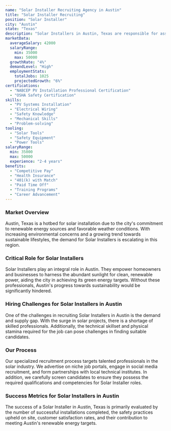```yaml
---
name: "Solar Installer Recruiting Agency in Austin"
title: "Solar Installer Recruiting"
position: "Solar Installer"
city: "Austin"
state: "Texas"
description: "Solar Installers in Austin, Texas are responsible for assembling, installing, or maintaining solar photovoltaic (PV) systems on roofs or other structures in compliance with site assessments and schematics."
marketData:
  averageSalary: 42000
  salaryRange:
    min: 35000
    max: 50000
  growthRate: "4%"
  demandLevel: "High"
  employmentStats:
    totalJobs: 1025
    projectedGrowth: "6%"
certifications:
  - "NABCEP PV Installation Professional Certification"
  - "OSHA Safety Certification"
skills:
  - "PV Systems Installation"
  - "Electrical Wiring"
  - "Safety Knowledge"
  - "Mechanical Skills"
  - "Problem-solving"
tooling:
  - "Solar Tools"
  - "Safety Equipment"
  - "Power Tools"
salaryRange:
  min: 35000
  max: 50000
  experience: "2-4 years"
benefits:
  - "Competitive Pay"
  - "Health Insurance"
  - "401(k) with Match"
  - "Paid Time Off"
  - "Training Programs"
  - "Career Advancement"
---
```


### Market Overview
Austin, Texas is a hotbed for solar installation due to the city's commitment to renewable energy sources and favorable weather conditions. With increasing environmental concerns and a growing trend towards sustainable lifestyles, the demand for Solar Installers is escalating in this region.

### Critical Role for Solar Installers
Solar Installers play an integral role in Austin. They empower homeowners and businesses to harness the abundant sunlight for clean, renewable power, aiding the city in achieving its green energy targets. Without these professionals, Austin's progress towards sustainability would be significantly hindered.

### Hiring Challenges for Solar Installers in Austin
One of the challenges in recruiting Solar Installers in Austin is the demand and supply gap. With the surge in solar projects, there is a shortage of skilled professionals. Additionally, the technical skillset and physical stamina required for the job can pose challenges in finding suitable candidates.

### Our Process
Our specialized recruitment process targets talented professionals in the solar industry. We advertise on niche job portals, engage in social media recruitment, and form partnerships with local technical institutes. In addition, we carefully screen candidates to ensure they possess the required qualifications and competencies for Solar Installer roles.

### Success Metrics for Solar Installers in Austin
The success of a Solar Installer in Austin, Texas is primarily evaluated by the number of successful installations completed, the safety practices upheld on site, customer satisfaction rates, and their contribution to meeting Austin's renewable energy targets.